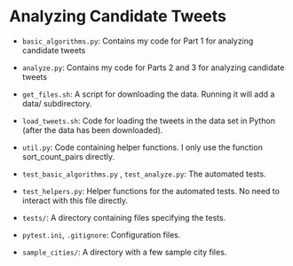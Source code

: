 # Analyzing Candidate Tweets

- `basic_algorithms.py`: Contains my code for Part 1 for analyzing candidate tweets

- `analyze.py`: Contains my code for Parts 2 and 3 for analyzing candidate tweets

- `get_files.sh`: A script for downloading the data. Running it will add a data/ subdirectory.

- `load_tweets.sh`: Code for loading the tweets in the data set in Python (after the data has been downloaded).

- `util.py`: Code containing helper functions. I only use the function sort_count_pairs directly.

- `test_basic_algorithms.py` , `test_analyze.py`: The automated tests.

- `test_helpers.py`: Helper functions for the automated tests. No need to interact with this file directly.

- `tests/`: A directory containing files specifying the tests.

- `pytest.ini`, `.gitignore`: Configuration files.

- `sample_cities/`: A directory with a few sample city files.
